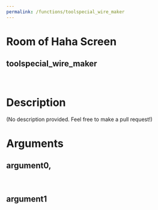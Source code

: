 ```yaml
---
permalink: /functions/toolspecial_wire_maker
---
```

# Room of Haha Screen  
## toolspecial_wire_maker  
&nbsp;  
# Description  
(No description provided. Feel free to make a pull request!) 
&nbsp;  
# Arguments
## argument0, 

&nbsp;  
## argument1

&nbsp;  


